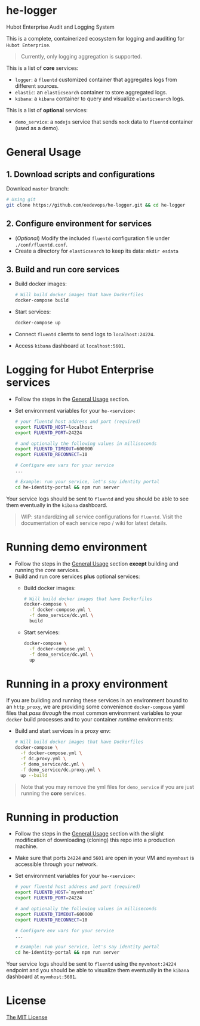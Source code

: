 # he-logger
Hubot Enterprise Audit and Logging System

This is a complete, containerized ecosystem for logging and auditing for
`Hubot Enterprise`.

> Currently, only logging aggregation is supported.

This is a list of **core** services:

- `logger`: a `fluentd` customized container that aggregates logs from different sources.
- `elastic`: an `elasticsearch` container to store aggregated logs.
- `kibana`: a `kibana` container to query and visualize `elasticsearch` logs.

This is a list of **optional** services:

- `demo_service`: a `nodejs` service that sends `mock` data to `fluentd` container (used as a demo).

# General Usage

## 1. Download scripts and configurations

Download `master` branch:

```bash
# Using git
git clone https://github.com/eedevops/he-logger.git && cd he-logger
```

## 2. Configure environment for services

- (_Optional_) Modify the included `fluentd` configuration file under `./conf/fluentd.conf`.
- Create a directory for `elasticsearch` to keep its data: `mkdir esdata`

## 3. Build and run core services

- Build docker images:

  ```bash
  # Will build docker images that have Dockerfiles
  docker-compose build
  ```

- Start services:

  ```bash
  docker-compose up
  ```

- Connect `fluentd` clients to send logs to `localhost:24224`.
- Access `kibana` dashboard at `localhost:5601`.

# Logging for Hubot Enterprise services

- Follow the steps in the [General Usage](#general-usage) section.
- Set environment variables for your `he-<service>`:

  ```bash
  # your fluentd host address and port (required)
  export FLUENTD_HOST=localhost
  export FLUENTD_PORT=24224

  # and optionally the following values in milliseconds
  export FLUENTD_TIMEOUT=600000
  export FLUENTD_RECONNECT=10

  # Configure env vars for your service
  ...

  # Example: run your service, let's say identity portal
  cd he-identity-portal && npm run server
  ```

Your service logs should be sent to `fluentd` and you should be able to see
them eventually in the `kibana` dashboard.

> WIP: standardizing all service configurations for `fluentd`.
> Visit the documentation of each service repo / wiki for latest details.

# Running demo environment

- Follow the steps in the [General Usage](#general-usage) section **except**
  building and running the _core_ services.
- Build and run core services **plus** optional services:
  - Build docker images:
    ```bash
    # Will build docker images that have Dockerfiles
    docker-compose \
      -f docker-compose.yml \
      -f demo_service/dc.yml \
      build
    ```

  - Start services:
    ```bash
    docker-compose \
      -f docker-compose.yml \
      -f demo_service/dc.yml \
      up
    ```

# Running in a proxy environment

If you are building and running these services in an environment bound to an
`http_proxy`, we are providing some convenience `docker-compose` yaml files
that _pass through_ the most common environment variables to your `docker`
build processes and to your container _runtime_ environments:

- Build and start services in a proxy env:

  ```bash
  # Will build docker images that have Dockerfiles
  docker-compose \
    -f docker-compose.yml \
    -f dc.proxy.yml \
    -f demo_service/dc.yml \
    -f demo_service/dc.proxy.yml \
    up --build
  ```

> Note that you may remove the yml files for `demo_service` if you are just running
> the **core** services.

# Running in production

- Follow the steps in the [General Usage](#general-usage) section with the
  slight modification of downloading (cloning) this repo into a production machine.
- Make sure that ports `24224` and `5601` are open in your VM and `myvmhost` is accessible through your network.
- Set environment variables for your `he-<service>`:

  ```bash
  # your fluentd host address and port (required)
  export FLUENTD_HOST=`myvmhost`
  export FLUENTD_PORT=24224

  # and optionally the following values in milliseconds
  export FLUENTD_TIMEOUT=600000
  export FLUENTD_RECONNECT=10

  # Configure env vars for your service
  ...

  # Example: run your service, let's say identity portal
  cd he-identity-portal && npm run server
  ```

Your service logs should be sent to `fluentd` using the `myvmhost:24224` endpoint
and you should be able to visualize them eventually in the `kibana` dashboard at
`myvmhost:5601`.

# License

[The MIT License](/LICENSE)
